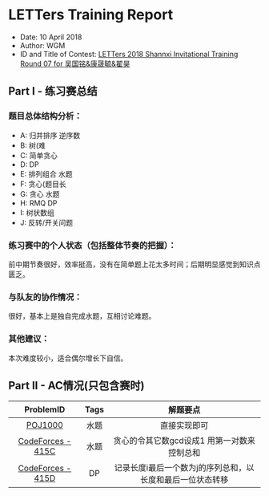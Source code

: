 # LETTers Training Report

- Date: 10 April 2018
- Author: WGM
- ID and Title of Contest: [LETTers 2018 Shannxi Invitational Training Round 07 for 吴国铭&康晟毓&翟昊](https://vjudge.net/contest/221535)

## Part I - 练习赛总结

### 题目总体结构分析：

- A: 归并排序 逆序数
- B: 树(难
- C: 简单贪心
- D: DP
- E: 排列组合 水题
- F: 贪心(题目长
- G: 贪心 水题
- H: RMQ DP
- I: 树状数组
- J: 反转/开关问题

### 练习赛中的个人状态（包括整体节奏的把握）：

前中期节奏很好，效率挺高，没有在简单题上花太多时间；后期明显感觉到知识点匮乏。

### 与队友的协作情况：

很好，基本上是独自完成水题，互相讨论难题。

### 其他建议：

本次难度较小，适合偶尔增长下自信。

## Part II - AC情况(只包含赛时)

| ProblemID | Tags | 解题要点 | 
| :-: | :-: | :-: | 
| [POJ1000](http://poj.org/problem?id=1000) | 水题 | 直接实现即可 | 
| [CodeForces - 415C](http://codeforces.com/problemset/problem/415/C) | 水题 | 贪心的令其它数gcd设成1 用第一对数来控制总和 | 
| [CodeForces - 415D](http://codeforces.com/problemset/problem/415/D) | DP | 记录长度i最后一个数为j的序列总和，以长度和最后一位状态转移 |
